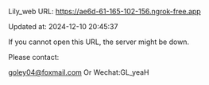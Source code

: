 Lily_web URL: https://ae6d-61-165-102-156.ngrok-free.app

Updated at: 2024-12-10 20:45:37

If you cannot open this URL, the server might be down.

Please contact: 

goley04@foxmail.com Or Wechat:GL_yeaH